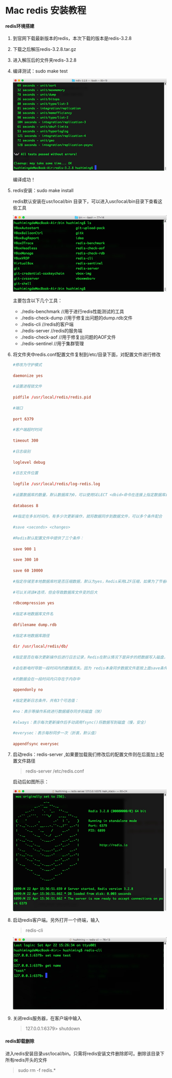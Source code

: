 # Mac redis 安装教程

#### redis环境搭建

1. 到官网下载最新版本的redis，本次下载的版本是redis-3.2.8

2. 下载之后解压redis-3.2.8.tar.gz

3. 进入解压后的文件夹redis-3.2.8

4. 编译测试：sudo make test

   ![](pic/pic1.png)

   编译成功！

5. redis安装：sudo make install

   redis默认安装在usr/local/bin 目录下，可以进入usr/local/bin目录下查看这些工具

   ![](pic/pic2.png)

   主要包含以下几个工具：

   * ./redis-benchmark //用于进行redis性能测试的工具
   * ./redis-check-dump //用于修复出问题的dump.rdb文件
   * ./redis-cli //redis的客户端
   * ./redis-server //redis的服务端
   * ./redis-check-aof //用于修复出问题的AOF文件
   * ./redis-sentinel //用于集群管理

6. 将文件夹中redis.conf配置文件复制到/etc/目录下面，对配置文件进行修改

   ```toml
   #修改为守护模式
    
   daemonize yes
    
   #设置进程锁文件
    
   pidfile /usr/local/redis/redis.pid
    
   #端口
    
   port 6379
    
   #客户端超时时间
    
   timeout 300
    
   #日志级别
    
   loglevel debug
    
   #日志文件位置
    
   logfile /usr/local/redis/log-redis.log
    
   #设置数据库的数量，默认数据库为0，可以使用SELECT <dbid>命令在连接上指定数据库id
    
   databases 8
    
   ##指定在多长时间内，有多少次更新操作，就将数据同步到数据文件，可以多个条件配合
    
   #save <seconds> <changes>
    
   #Redis默认配置文件中提供了三个条件：
    
   save 900 1
    
   save 300 10
    
   save 60 10000
    
   #指定存储至本地数据库时是否压缩数据，默认为yes，Redis采用LZF压缩，如果为了节省CPU时间，
    
   #可以关闭该#选项，但会导致数据库文件变的巨大
    
   rdbcompression yes
    
   #指定本地数据库文件名
    
   dbfilename dump.rdb
    
   #指定本地数据库路径
    
   dir /usr/local/redis/db/
    
   #指定是否在每次更新操作后进行日志记录，Redis在默认情况下是异步的把数据写入磁盘，如果不开启，可能
    
   #会在断电时导致一段时间内的数据丢失。因为 redis本身同步数据文件是按上面save条件来同步的，所以有
    
   #的数据会在一段时间内只存在于内存中
    
   appendonly no
    
   #指定更新日志条件，共有3个可选值：
    
   #no：表示等操作系统进行数据缓存同步到磁盘（快）
    
   #always：表示每次更新操作后手动调用fsync()将数据写到磁盘（慢，安全）
    
   #everysec：表示每秒同步一次（折衷，默认值）
    
   appendfsync everysec
   ```

7. 启动redis：redis-server ,如果要加载我们修改后的配置文件则在后面加上配置文件路径

   > redis-server  /etc/redis.conf

   启动后如图所示：

   ![](pic/pic3.png)

8. 启动redis客户端。另外打开一个终端，输入 

   > redis-cli

   ![](pic/pic4.png)

9. 关闭redis服务器，在客户端中输入

   > 127.0.0.1:6379> shutdown

#### redis卸载删除

进入redis安装目录usr/local/bin。只需将redis安装文件删除即可。删除该目录下所有redis开头的文件

> sudo rm -f redis.*